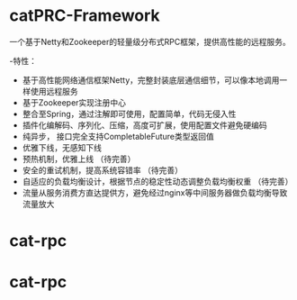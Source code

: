 # catPRC-Framework
一个基于Netty和Zookeeper的轻量级分布式RPC框架，提供高性能的远程服务。 

-特性：
- 基于高性能网络通信框架Netty，完整封装底层通信细节，可以像本地调用一样使用远程服务  
- 基于Zookeeper实现注册中心  
- 整合至Spring，通过注解即可使用，配置简单，代码无侵入性  
- 插件化编解码、序列化、压缩，高度可扩展，使用配置文件避免硬编码  
- 纯异步， 接口完全支持CompletableFuture类型返回值  
- 优雅下线，无感知下线  
- 预热机制，优雅上线  （待完善）
- 安全的重试机制，提高系统容错率  （待完善）
- 自适应的负载均衡设计，根据节点的稳定性动态调整负载均衡权重  （待完善）
- 流量从服务消费方直达提供方，避免经过nginx等中间服务器做负载均衡导致流量放大
# cat-rpc
# cat-rpc
